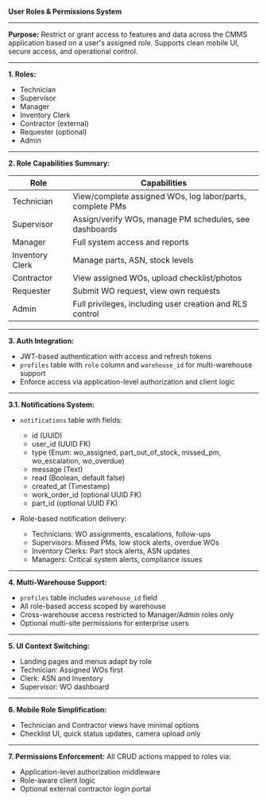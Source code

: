 **User Roles & Permissions System**

---

**Purpose:** Restrict or grant access to features and data across the CMMS
application based on a user's assigned role. Supports clean mobile UI, secure
access, and operational control.

---

**1. Roles:**

- Technician
- Supervisor
- Manager
- Inventory Clerk
- Contractor (external)
- Requester (optional)
- Admin

---

**2. Role Capabilities Summary:**

| Role            | Capabilities                                              |
| --------------- | --------------------------------------------------------- |
| Technician      | View/complete assigned WOs, log labor/parts, complete PMs |
| Supervisor      | Assign/verify WOs, manage PM schedules, see dashboards    |
| Manager         | Full system access and reports                            |
| Inventory Clerk | Manage parts, ASN, stock levels                           |
| Contractor      | View assigned WOs, upload checklist/photos                |
| Requester       | Submit WO request, view own requests                      |
| Admin           | Full privileges, including user creation and RLS control  |

---

**3. Auth Integration:**

- JWT-based authentication with access and refresh tokens
- `profiles` table with `role` column and `warehouse_id` for multi-warehouse
  support
- Enforce access via application-level authorization and client logic

---

**3.1. Notifications System:**

- `notifications` table with fields:
  - id (UUID)
  - user_id (UUID FK)
  - type (Enum: wo_assigned, part_out_of_stock, missed_pm, wo_escalation,
    wo_overdue)
  - message (Text)
  - read (Boolean, default false)
  - created_at (Timestamp)
  - work_order_id (optional UUID FK)
  - part_id (optional UUID FK)

- Role-based notification delivery:
  - Technicians: WO assignments, escalations, follow-ups
  - Supervisors: Missed PMs, low stock alerts, overdue WOs
  - Inventory Clerks: Part stock alerts, ASN updates
  - Managers: Critical system alerts, compliance issues

---

**4. Multi-Warehouse Support:**

- `profiles` table includes `warehouse_id` field
- All role-based access scoped by warehouse
- Cross-warehouse access restricted to Manager/Admin roles only
- Optional multi-site permissions for enterprise users

---

**5. UI Context Switching:**

- Landing pages and menus adapt by role
- Technician: Assigned WOs first
- Clerk: ASN and Inventory
- Supervisor: WO dashboard

---

**6. Mobile Role Simplification:**

- Technician and Contractor views have minimal options
- Checklist UI, quick status updates, camera upload only

---

**7. Permissions Enforcement:** All CRUD actions mapped to roles via:

- Application-level authorization middleware
- Role-aware client logic
- Optional external contractor login portal
